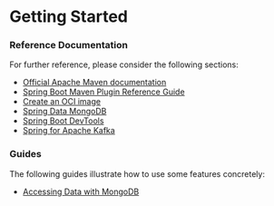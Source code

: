 # Getting Started

### Reference Documentation

For further reference, please consider the following sections:

* [Official Apache Maven documentation](https://maven.apache.org/guides/index.html)
* [Spring Boot Maven Plugin Reference Guide](https://docs.spring.io/spring-boot/docs/3.0.0-SNAPSHOT/maven-plugin/reference/html/)
* [Create an OCI image](https://docs.spring.io/spring-boot/docs/3.0.0-SNAPSHOT/maven-plugin/reference/html/#build-image)
* [Spring Data MongoDB](https://docs.spring.io/spring-boot/docs/3.0.0-SNAPSHOT/reference/htmlsingle/#data.nosql.mongodb)
* [Spring Boot DevTools](https://docs.spring.io/spring-boot/docs/3.0.0-SNAPSHOT/reference/htmlsingle/#using.devtools)
* [Spring for Apache Kafka](https://docs.spring.io/spring-boot/docs/3.0.0-SNAPSHOT/reference/htmlsingle/#messaging.kafka)

### Guides

The following guides illustrate how to use some features concretely:

* [Accessing Data with MongoDB](https://spring.io/guides/gs/accessing-data-mongodb/)

